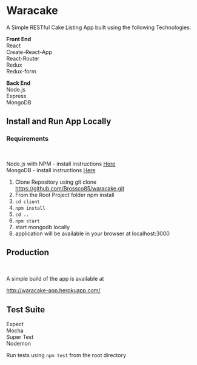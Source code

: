<h1>Waracake</h1>
A Simple RESTful Cake Listing App built using the following Technologies: <br>

<b>Front End</b> <br>
React <br>
Create-React-App <br>
React-Router <br>
Redux <br>
Redux-form <br>

<b>Back End</b><br>
Node.js <br>
Express <br>
MongoDB <br>

<h2>Install and Run App Locally</h2>
<h3>Requirements</h3> <br>

Node.js with NPM - install instructions [Here](https://docs.npmjs.com/getting-started/installing-node) <br>
MongoDB - install instructions [Here](https://docs.mongodb.com/manual/installation/) <br>

1. Clone Repository using git clone https://github.com/Brossco85/waracake.git <br>
2. From the Root Project folder npm install <br> 
3. `cd client` <br>
4. `npm install` <br>
5. `cd ..` <br>
6. `npm start` <br>
7. start mongodb locally <br>
8. application will be available in your browser at localhost:3000 <br>

<h2>Production</h2> <br>

A simple build of the app is available at <br>

http://waracake-app.herokuapp.com/ <br>

<h2>Test Suite</h2>
Expect <br>
Mocha <br>
Super Test <br>
Nodemon <br>

Run tests using `npm test` from the root directory
